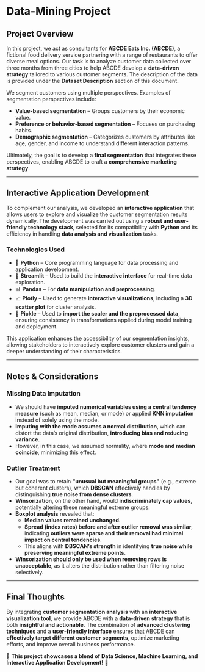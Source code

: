 
# **Data-Mining Project**

## **Project Overview**
In this project, we act as consultants for **ABCDE Eats Inc. (ABCDE)**, a fictional food delivery service partnering with a range of restaurants to offer diverse meal options. Our task is to analyze customer data collected over three months from three cities to help ABCDE develop a **data-driven strategy** tailored to various customer segments. The description of the data is provided under the **Dataset Description** section of this document.  

We segment customers using multiple perspectives. Examples of segmentation perspectives include:  
- **Value-based segmentation** – Groups customers by their economic value.  
- **Preference or behavior-based segmentation** – Focuses on purchasing habits.  
- **Demographic segmentation** – Categorizes customers by attributes like age, gender, and income to understand different interaction patterns.  

Ultimately, the goal is to develop a **final segmentation** that integrates these perspectives, enabling ABCDE to craft a **comprehensive marketing strategy**.  

---

## **Interactive Application Development**  

To complement our analysis, we developed an **interactive application** that allows users to explore and visualize the customer segmentation results dynamically. The development was carried out using a **robust and user-friendly technology stack**, selected for its compatibility with **Python** and its efficiency in handling **data analysis and visualization** tasks.  

### **Technologies Used**
- 🐍 **Python** – Core programming language for data processing and application development.  
- 🎨 **Streamlit** – Used to build the **interactive interface** for real-time data exploration.  
- 📊 **Pandas** – For **data manipulation and preprocessing**.  
- 📈 **Plotly** – Used to generate **interactive visualizations**, including a **3D scatter plot** for cluster analysis.  
- 🔄 **Pickle** – Used to **import the scaler and the preprocessed data**, ensuring consistency in transformations applied during model training and deployment.  

This application enhances the accessibility of our segmentation insights, allowing stakeholders to interactively explore customer clusters and gain a deeper understanding of their characteristics.  

---

## **Notes & Considerations**  

### **Missing Data Imputation**  
- We should have **imputed numerical variables using a central tendency measure** (such as mean, median, or mode) or applied **KNN imputation** instead of solely using the mode.  
- **Imputing with the mode assumes a normal distribution**, which can distort the data’s original distribution, **introducing bias and reducing variance**.  
- However, in this case, we assumed normality, where **mode and median coincide**, minimizing this effect.  

### **Outlier Treatment**  
- Our goal was to retain **"unusual but meaningful groups"** (e.g., extreme but coherent clusters), which **DBSCAN** effectively handles by distinguishing **true noise from dense clusters**.  
- **Winsorization**, on the other hand, would **indiscriminately cap values**, potentially altering these meaningful extreme groups.  
- **Boxplot analysis** revealed that:  
  - **Median values remained unchanged**.  
  - **Spread (index rates) before and after outlier removal was similar**, indicating **outliers were sparse and their removal had minimal impact on central tendencies**.  
  - This aligns with **DBSCAN’s strength** in identifying **true noise while preserving meaningful extreme points**.  
- **Winsorization should only be used when removing rows is unacceptable**, as it alters the distribution rather than filtering noise selectively.  

---

## **Final Thoughts**  
By integrating **customer segmentation analysis** with an **interactive visualization tool**, we provide ABCDE with a **data-driven strategy** that is both **insightful and actionable**. The combination of **advanced clustering techniques** and a **user-friendly interface** ensures that ABCDE can **effectively target different customer segments**, optimize marketing efforts, and improve overall business performance.  

🚀 **This project showcases a blend of Data Science, Machine Learning, and Interactive Application Development!** 🚀  

